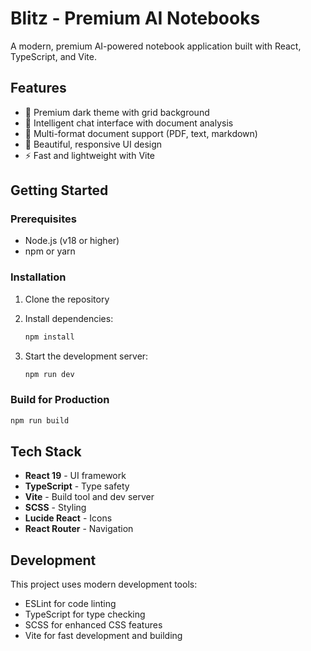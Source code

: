 # Blitz - Premium AI Notebooks

A modern, premium AI-powered notebook application built with React, TypeScript, and Vite.

## Features

- 🚀 Premium dark theme with grid background
- 💬 Intelligent chat interface with document analysis
- 📄 Multi-format document support (PDF, text, markdown)
- 🎨 Beautiful, responsive UI design
- ⚡ Fast and lightweight with Vite

## Getting Started

### Prerequisites

- Node.js (v18 or higher)
- npm or yarn

### Installation

1. Clone the repository
2. Install dependencies:
   ```bash
   npm install
   ```

3. Start the development server:
   ```bash
   npm run dev
   ```

### Build for Production

```bash
npm run build
```

## Tech Stack

- **React 19** - UI framework
- **TypeScript** - Type safety
- **Vite** - Build tool and dev server
- **SCSS** - Styling
- **Lucide React** - Icons
- **React Router** - Navigation

## Development

This project uses modern development tools:

- ESLint for code linting
- TypeScript for type checking
- SCSS for enhanced CSS features
- Vite for fast development and building
